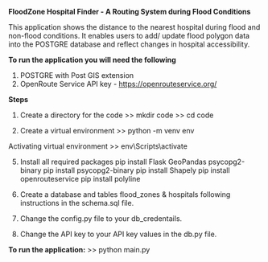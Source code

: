 **FloodZone Hospital Finder - A Routing System during Flood Conditions**

This application shows the distance to the nearest hospital during flood and non-flood conditions.
It enables users to add/ update flood polygon data into the POSTGRE database and reflect changes in hospital accessibility.

**To run the application you will need the following**
1. POSTGRE with Post GIS extension
2. OpenRoute Service API key - https://openrouteservice.org/

**Steps**

1. Create a directory for the code
        >> mkdir code
        >> cd code
   
3. Create a virtual environment
        >> python -m venv env
   
 Activating virtual environment
        >> env\Scripts\activate
        
5. Install all required packages
    pip install Flask GeoPandas psycopg2-binary
    pip install psycopg2-binary
    pip install Shapely
    pip install openrouteservice
    pip install polyline
   
7. Create a database and tables flood_zones & hospitals following instructions in the schema.sql file.
8. Change the config.py file to your db_credentails.
9. Change the API key to your API key values in the db.py file.

**To run the application:**
    >> python main.py



